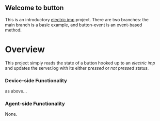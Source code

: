 ## Welcome to button ##


This is an introductory [electric imp](http://electricimp.com) project. There are two branches: the main branch is a basic example, and button-event is an event-based method.
# Overview #

This project simply reads the state of a button hooked up to an *electric imp* and updates the server.log with its either *pressed* or *not pressed* status.

### Device-side Functionality  ###
as above...
### Agent-side Functionality  ###
None.

